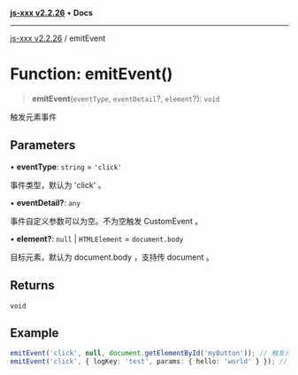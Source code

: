 [**js-xxx v2.2.26**](../README.md) • **Docs**

***

[js-xxx v2.2.26](../README.md) / emitEvent

# Function: emitEvent()

> **emitEvent**(`eventType`, `eventDetail`?, `element`?): `void`

触发元素事件

## Parameters

• **eventType**: `string` = `'click'`

事件类型，默认为 'click' 。

• **eventDetail?**: `any`

事件自定义参数可以为空。不为空触发 CustomEvent 。

• **element?**: `null` \| `HTMLElement` = `document.body`

目标元素，默认为 document.body ，支持传 document 。

## Returns

`void`

## Example

```ts
emitEvent('click', null, document.getElementById('myButton')); // 触发元素点击事件
emitEvent('click', { logKey: 'test', params: { hello: 'world' } }); // 触发自定义元素点击事件
```

